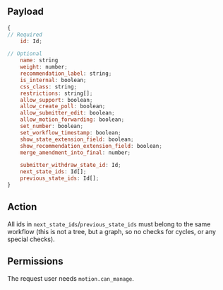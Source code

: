 ## Payload
```js
{
// Required
    id: Id;

// Optional
    name: string
    weight: number;
    recommendation_label: string;
    is_internal: boolean;
    css_class: string;
    restrictions: string[];
    allow_support: boolean;
    allow_create_poll: boolean;
    allow_submitter_edit: boolean;
    allow_motion_forwarding: boolean;
    set_number: boolean;
    set_workflow_timestamp: boolean;
    show_state_extension_field: boolean;
    show_recommendation_extension_field: boolean;
    merge_amendment_into_final: number;

    submitter_withdraw_state_id: Id;
    next_state_ids: Id[];
    previous_state_ids: Id[];
}
```

## Action
All ids in `next_state_ids`/`previous_state_ids` must belong to the same workflow (this is not a tree, but a graph, so no checks for cycles, or any special checks).

## Permissions
The request user needs `motion.can_manage`.
